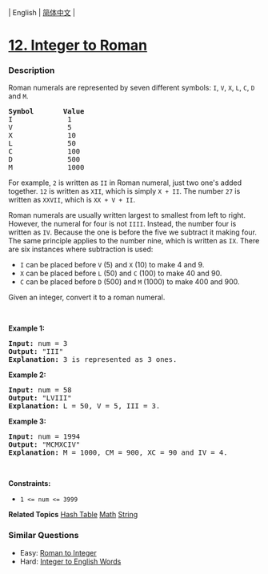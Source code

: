 | English | [简体中文](README.md) |

# [12. Integer to Roman](https://leetcode-cn.com/problems/integer-to-roman)
 ### Description
<p>Roman numerals are represented by seven different symbols:&nbsp;<code>I</code>, <code>V</code>, <code>X</code>, <code>L</code>, <code>C</code>, <code>D</code> and <code>M</code>.</p>

<pre>
<strong>Symbol</strong>       <strong>Value</strong>
I             1
V             5
X             10
L             50
C             100
D             500
M             1000</pre>

<p>For example,&nbsp;<code>2</code> is written as <code>II</code>&nbsp;in Roman numeral, just two one&#39;s added together. <code>12</code> is written as&nbsp;<code>XII</code>, which is simply <code>X + II</code>. The number <code>27</code> is written as <code>XXVII</code>, which is <code>XX + V + II</code>.</p>

<p>Roman numerals are usually written largest to smallest from left to right. However, the numeral for four is not <code>IIII</code>. Instead, the number four is written as <code>IV</code>. Because the one is before the five we subtract it making four. The same principle applies to the number nine, which is written as <code>IX</code>. There are six instances where subtraction is used:</p>

<ul>
	<li><code>I</code> can be placed before <code>V</code> (5) and <code>X</code> (10) to make 4 and 9.&nbsp;</li>
	<li><code>X</code> can be placed before <code>L</code> (50) and <code>C</code> (100) to make 40 and 90.&nbsp;</li>
	<li><code>C</code> can be placed before <code>D</code> (500) and <code>M</code> (1000) to make 400 and 900.</li>
</ul>

<p>Given an integer, convert it to a roman numeral.</p>

<p>&nbsp;</p>
<p><strong>Example 1:</strong></p>

<pre>
<strong>Input:</strong> num = 3
<strong>Output:</strong> &quot;III&quot;
<strong>Explanation:</strong> 3 is represented as 3 ones.
</pre>

<p><strong>Example 2:</strong></p>

<pre>
<strong>Input:</strong> num = 58
<strong>Output:</strong> &quot;LVIII&quot;
<strong>Explanation:</strong> L = 50, V = 5, III = 3.
</pre>

<p><strong>Example 3:</strong></p>

<pre>
<strong>Input:</strong> num = 1994
<strong>Output:</strong> &quot;MCMXCIV&quot;
<strong>Explanation:</strong> M = 1000, CM = 900, XC = 90 and IV = 4.
</pre>

<p>&nbsp;</p>
<p><strong>Constraints:</strong></p>

<ul>
	<li><code>1 &lt;= num &lt;= 3999</code></li>
</ul>

**Related Topics**  [Hash Table](https://leetcode-cn.com/tag/hash-table) [Math](https://leetcode-cn.com/tag/math) [String](https://leetcode-cn.com/tag/string) 

### Similar Questions
 - Easy:	[Roman to Integer](https://leetcode-cn.com/problems/roman-to-integer) 
 - Hard:	[Integer to English Words](https://leetcode-cn.com/problems/integer-to-english-words) 
